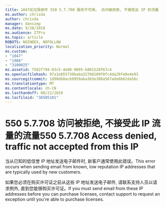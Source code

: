 ```yaml
---
title: 1047反垃圾邮件 550 5.7.708 服务不可用。 访问被拒绝, 不接受此 IP 的流量
ms.author: chrisda
author: chrisda
manager: dansimp
ms.date: 9/28/2018
ms.audience: ITPro
ms.topic: article
ROBOTS: NOINDEX, NOFOLLOW
localization_priority: Normal
ms.custom:
- "1047"
- "1986"
- "3100025"
ms.assetid: f502f794-03c5-4e08-9095-b801528f67c4
ms.openlocfilehash: 97a1e855730baba32768109f0fc4da29fe8e4e93
ms.sourcegitcommit: 1d98db8acb9959aba3b5e308a567ade6b62da56c
ms.translationtype: MT
ms.contentlocale: zh-CN
ms.lasthandoff: 08/22/2019
ms.locfileid: "36505101"
---
```

# <a name="550-57708-access-denied-traffic-not-accepted-from-this-ip"></a><span data-ttu-id="1b73e-103">550 5.7.708 访问被拒绝, 不接受此 IP 流量的流量</span><span class="sxs-lookup"><span data-stu-id="1b73e-103">550 5.7.708 Access denied, traffic not accepted from this IP</span></span>

<span data-ttu-id="1b73e-104">当从已知的低信誉 IP 地址发送电子邮件时, 新客户通常使用此错误。</span><span class="sxs-lookup"><span data-stu-id="1b73e-104">This error occurs when sending email from known, low reputation IP addresses that are typically used by new customers.</span></span>

<span data-ttu-id="1b73e-105">如果您必须在购买许可证之前从这些 IP 地址发送电子邮件, 请联系支持人员以请求例外, 直到您能够购买许可证。</span><span class="sxs-lookup"><span data-stu-id="1b73e-105">If you must send email from these IP addresses before you can purchase licenses, contact support to request an exception until you're able to purchase licenses.</span></span>
